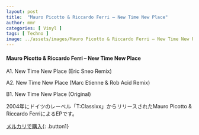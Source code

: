 ```yaml
---
layout: post
title:  "Mauro Picotto & Riccardo Ferri – New Time New Place"
author: mmr
categories: [ Vinyl ]
tags: [ Techno ]
image: ../assets/images/Mauro Picotto & Riccardo Ferri – New Time New Place.jpg
---
```


#### Mauro Picotto & Riccardo Ferri – New Time New Place

A1. New Time New Place (Eric Sneo Remix)

A2. New Time New Place (Marc Etienne & Rob Acid Remix)

B1. New Time New Place (Original)

2004年にドイツのレーベル「T:Classixx」からリリースされたMauro Picotto & Riccardo FerriによるEPです。

[メルカリで購入](https://jp.mercari.com/item/m99146972964){: .button1}

